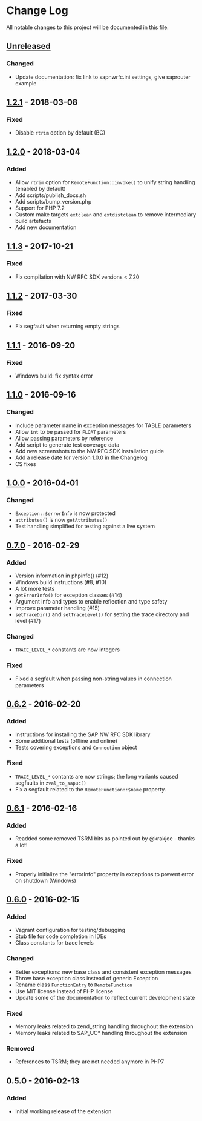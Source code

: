 # Change Log
All notable changes to this project will be documented in this file.

## [Unreleased]
### Changed
- Update documentation: fix link to sapnwrfc.ini settings, give saprouter example

## [1.2.1] - 2018-03-08
### Fixed
- Disable `rtrim` option by default (BC)

## [1.2.0] - 2018-03-04
### Added
- Allow `rtrim` option for `RemoteFunction::invoke()` to unify string handling (enabled by default)
- Add scripts/publish_docs.sh
- Add scripts/bump_version.php
- Support for PHP 7.2
- Custom make targets `extclean` and `extdistclean` to remove intermediary build artefacts
- Add new documentation

## [1.1.3] - 2017-10-21
### Fixed
- Fix compilation with NW RFC SDK versions < 7.20

## [1.1.2] - 2017-03-30
### Fixed
- Fix segfault when returning empty strings

## [1.1.1] - 2016-09-20
### Fixed
- Windows build: fix syntax error

## [1.1.0] - 2016-09-16
### Changed
- Include parameter name in exception messages for TABLE parameters
- Allow `int` to be passed for `FLOAT` parameters
- Allow passing parameters by reference
- Add script to generate test coverage data
- Add new screenshots to the NW RFC SDK installation guide
- Add a release date for version 1.0.0 in the Changelog
- CS fixes

## [1.0.0] - 2016-04-01
### Changed
- `Exception::$errorInfo` is now protected
- `attributes()` is now `getAttributes()`
- Test handling simplified for testing against a live system

## [0.7.0] - 2016-02-29
### Added
- Version information in phpinfo() (#12)
- Windows build instructions (#8, #10)
- A lot more tests
- `getErrorInfo()` for exception classes (#14)
- Argument info and types to enable reflection and type safety
- Improve parameter handling (#15)
- `setTraceDir()` and `setTraceLevel()` for setting the trace directory and level (#17)

### Changed
- `TRACE_LEVEL_*` constants are now integers

### Fixed
- Fixed a segfault when passing non-string values in connection parameters


## [0.6.2] - 2016-02-20
### Added
- Instructions for installing the SAP NW RFC SDK library
- Some additional tests (offline and online)
- Tests covering exceptions and `Connection` object

### Fixed
- `TRACE_LEVEL_*` contants are now strings; the long variants caused segfaults in `zval_to_sapuc()`
- Fix a segfault related to the `RemoteFunction::$name` property.

## [0.6.1] - 2016-02-16
### Added
- Readded some removed TSRM bits as pointed out by @krakjoe - thanks a lot!

### Fixed
- Properly initialize the "errorInfo" property in exceptions to prevent error on shutdown (Windows)

## [0.6.0] - 2016-02-15
### Added
- Vagrant configuration for testing/debugging
- Stub file for code completion in IDEs
- Class constants for trace levels

### Changed
- Better exceptions: new base class and consistent exception messages
- Throw base exception class instead of generic Exception
- Rename class `FunctionEntry` to `RemoteFunction`
- Use MIT license instead of PHP license
- Update some of the documentation to reflect current development state

### Fixed
- Memory leaks related to zend_string handling throughout the extension
- Memory leaks related to SAP_UC* handling throughout the extension

### Removed
- References to TSRM; they are not needed anymore in PHP7

## 0.5.0 - 2016-02-13
### Added
- Initial working release of the extension

[Unreleased]: https://github.com/gkralik/php7-sapnwrfc/compare/1.2.1...HEAD
[1.2.1]: https://github.com/gkralik/php7-sapnwrfc/compare/1.2.0...1.2.1
[1.2.0]: https://github.com/gkralik/php7-sapnwrfc/compare/1.1.3...1.2.0
[1.1.3]: https://github.com/gkralik/php7-sapnwrfc/compare/1.1.2...1.1.3
[1.1.2]: https://github.com/gkralik/php7-sapnwrfc/compare/1.1.1...1.1.2
[1.1.1]: https://github.com/gkralik/php7-sapnwrfc/compare/1.1.0...1.1.1
[1.1.0]: https://github.com/gkralik/php7-sapnwrfc/compare/1.0.0...1.1.0
[1.0.0]: https://github.com/gkralik/php7-sapnwrfc/compare/0.7.0...1.0.0
[0.7.0]: https://github.com/gkralik/php7-sapnwrfc/compare/0.6.2...0.7.0
[0.6.2]: https://github.com/gkralik/php7-sapnwrfc/compare/0.6.1...0.6.2
[0.6.1]: https://github.com/gkralik/php7-sapnwrfc/compare/0.6.0...0.6.1
[0.6.0]: https://github.com/gkralik/php7-sapnwrfc/compare/0.5.0...0.6.0
